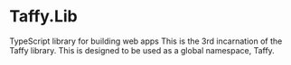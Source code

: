 # Taffy.Lib
TypeScript library for building web apps
This is the 3rd incarnation of the Taffy library. This is designed to be used as a global namespace, Taffy.

